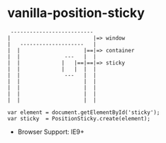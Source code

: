 vanilla-position-sticky
=======================

```
 --------------------------  
|                          |=> window
|   --------------------   |
|  |                    |==|=> container
|  |              ---   |  |
|  |             |   |==|==|=> sticky
|  |             |   |  |  |  
|  |              ---   |  |
|  |                    |  |
|  |                    |  |
|  |                    |  |
|  |                    |  |
```

```
var element = document.getElementById('sticky');
var sticky  = PositionSticky.create(element);  
```


* Browser Support: IE9+
